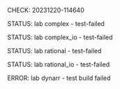 CHECK: 20231220-114640
STATUS: lab complex - test-failed
STATUS: lab complex_io - test-failed
STATUS: lab rational - test-failed
STATUS: lab rational_io - test-failed
ERROR: lab dynarr - test build failed
